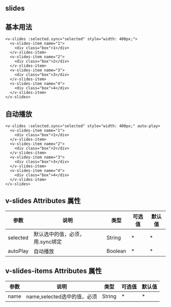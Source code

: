 ## slides

## 基本用法

<ClientOnly>
  <slides/>
</ClientOnly>

```vue
<v-slides :selected.sync="selected" style="width: 400px;">
  <v-slides-item name="1">
    <div class="box">1</div>
  </v-slides-item>
  <v-slides-item name="2">
    <div class="box">2</div>
  </v-slides-item>
  <v-slides-item name="3">
    <div class="box">3</div>
  </v-slides-item>
  <v-slides-item name="4">
    <div class="box">4</div>
  </v-slides-item>
</v-slides>
```

## 自动播放

<ClientOnly>
  <slides-autoplay/>
</ClientOnly>

```vue
<v-slides :selected.sync="selected" style="width: 400px;" auto-play>
  <v-slides-item name="1">
    <div class="box">1</div>
  </v-slides-item>
  <v-slides-item name="2">
    <div class="box">2</div>
  </v-slides-item>
  <v-slides-item name="3">
    <div class="box">3</div>
  </v-slides-item>
  <v-slides-item name="4">
    <div class="box">4</div>
  </v-slides-item>
</v-slides>
```

## v-slides Attributes 属性

参数|说明|类型|可选值|默认值|
-|-|-|-|-|
selected|默认选中的值，必须，用.sync绑定|String|*|*|
autoPlay|自动播放|Boolean|*|*|

## v-slides-items Attributes 属性

参数|说明|类型|可选值|默认值|
-|-|-|-|-|
name|name,selected选中的值，必须|String|*|*|